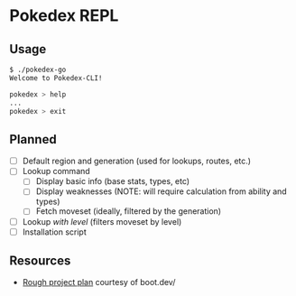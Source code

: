 # Pokedex REPL

## Usage
```bash
$ ./pokedex-go
Welcome to Pokedex-CLI!

pokedex > help
...
pokedex > exit
```

## Planned
- [ ] Default region and generation (used for lookups, routes, etc.)
- [ ] Lookup command
    - [ ] Display basic info (base stats, types, etc)
    - [ ] Display weaknesses (NOTE: will require calculation from ability and types)
    - [ ] Fetch moveset (ideally, filtered by the generation)
- [ ] Lookup _with level_ (filters moveset by level)
- [ ] Installation script

## Resources
- [Rough project plan](https://www.boot.dev/learn/build-pokedex-cli) courtesy of boot.dev/
